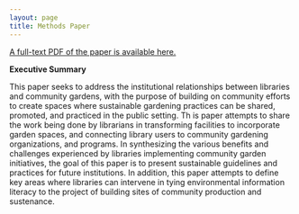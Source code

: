 ```yaml
---
layout: page
title: Methods Paper
---
```


[A full-text PDF of the paper is available here.](MethodsPaper_Karlsson.pdf)

**Executive Summary**

This paper seeks to address the institutional relationships between libraries and community gardens, with the purpose of building on community efforts to create spaces where sustainable gardening practices can be shared, promoted, and practiced in the public setting. Th is paper attempts to share the work being done by librarians in transforming facilities to incorporate garden spaces, and connecting library users to community gardening organizations, and programs. In synthesizing the various benefits and challenges experienced by libraries implementing community garden initiatives, the goal of this paper is to present sustainable guidelines and practices for future institutions. In addition, this paper attempts to define key areas where libraries can intervene in tying environmental information literacy to the project of building sites of community production and sustenance.
